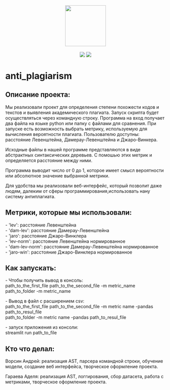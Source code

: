 <h2 align="center">
    <img src="https://github.com/adelyagaraeva/anti_plagiarism/assets/146413113/262ae88c-b239-4ffd-b840-02ea78c13411" height="128px" width="128px">
</h2>

<p align="center">
    <img src="https://img.shields.io/badge/python-3.7+-green">
    <img src="https://img.shields.io/badge/license-MIT-green">
</p>

# anti_plagiarism
## Описание проекта:


Мы реализовали проект для определения степени похожести кодов и текстов и выявления академического плагиата.
Запуск скрипта будет осуществляться через командную строку. Программа на вход получает два файла на языке python или папку с файлами для сравнения. При запуске есть возможность выбрать метрику, используемую для вычисления вероятности плагиата. Пользователю доступны: расстояние Левенштейна, Дамерау-Левенштейна и Джаро-Винкера.

Исходные файлы в нашей программе представляются в виде абстрактных синтаксических деревьев. С помошью этих метрик и определяется расстояние между ними.

Программа выводит число от 0 до 1, которое имеет смысл вероятности или абсолютное значение выбранной метрики.

Для удобства мы реализовали веб-интерфейс, который позволит даже людям, далеким от сферы программирования,использовать нану систему антиплагиата.

## Метрики, которые мы использовали:
\- 'lev': расстояние Левенштейна<br>
\- 'dam-lev': расстояние Дамерау-Левенштейна<br>
\- 'jaro': расстояние Джаро-Винклера<br>
\- 'lev-norm': расстояние Левенштейна нормированное<br>
\- 'dam-lev-norm': расстояние Дамерау-Левенштейна нормированное<br>
\- 'jaro-win': расстояние Джаро-Винклера нормированное<br>


## Как запускать:
\- Чтобы получить вывод в консоль:<br>
 path_to_the_first_file path_to_the_second_file -m metric_name <br>
 path_to_folder -m metric_name <br>

\- Вывод в файл с расширением csv: <br>
 path_to_the_first_file path_to_the_second_file -m metric name -pandas path_to_resul_file <br>
 path_to_folder -m metric name -pandas path_to_resul_file <br>
                                
\- запуск приложения из консоли:  <br>
 streamlit run path_to_file

 ## Кто что делал:

 Ворсин Андрей: реализация AST, парсера командной строки, обучение модели, создание веб интерфейса, творческое оформление проекта.

 Гараева Аделя:  реализация AST, логгирования, сбор датасета, работа с метриками, творческое оформление проекта.
